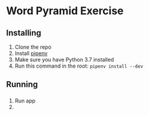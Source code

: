 Word Pyramid Exercise
============

Installing
---------

1. Clone the repo
2. Install [pipenv](https://pipenv.pypa.io/en/latest/#install-pipenv-today)
3. Make sure you have Python 3.7 installed 
4. Run this command in the root: `pipenv install --dev`

Running
----

### 
1. Run app
2. 